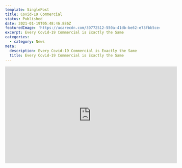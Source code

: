 ```yaml
---
template: SinglePost
title: Covid-19 Commercial
status: Published
date: 2021-01-19T05:48:46.886Z
featuredImage: 'https://ucarecdn.com/39772512-550a-41db-be62-e73fbb5ce421/'
excerpt: Every Covid-19 Commercial is Exactly the Same
categories:
  - category: News
meta:
  description: Every Covid-19 Commercial is Exactly the Same
  title: Every Covid-19 Commercial is Exactly the Same
---
```

<iframe width="560" height="315" src="https://www.youtube-nocookie.com/embed/vM3J9jDoaTA" frameborder="0" allow="accelerometer; autoplay; clipboard-write; encrypted-media; gyroscope; picture-in-picture" allowfullscreen></iframe>
